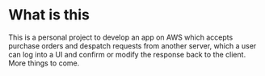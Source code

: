 # What is this

This is a personal project to develop an app on AWS which accepts purchase orders and despatch requests from another server, which a user can log into a UI and confirm or modify the response back to the client. More things to come.


